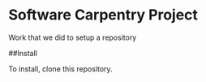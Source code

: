 # Software Carpentry Project

Work that we did to setup a repository

##Install

To install, clone this repository.

